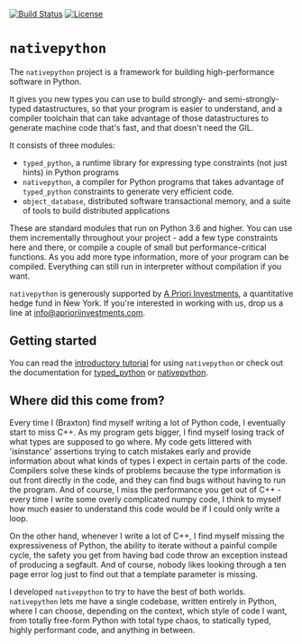 [![Build Status](https://travis-ci.com/APrioriInvestments/nativepython.svg?branch=dev)](https://travis-ci.com/APrioriInvestments/nativepython.svg?branch=dev)
[![License](https://img.shields.io/badge/License-Apache%202.0-blue.svg)](https://opensource.org/licenses/Apache-2.0)

# `nativepython`

The `nativepython` project is a framework for building high-performance software in Python.

It gives you new types you can use to build strongly- and semi-strongly-typed
datastructures, so that your program is easier to understand, and a compiler toolchain
that can take advantage of those datastructures to generate machine code that's
fast, and that doesn't need the GIL.

It consists of three modules:

* `typed_python`, a runtime library for expressing type constraints (not just hints) in Python programs
* `nativepython`, a compiler for Python programs that takes advantage of `typed_python` constraints to generate very efficient code.
* `object_database`, distributed software transactional memory, and a suite of tools to build distributed applications

These are standard modules that run on Python 3.6 and higher. You can use them
incrementally throughout your project -  add a few type constraints here and
there, or compile a couple of small but performance-critical functions. As you
add more type information, more of your program can be compiled. Everything
can still run in interpreter without compilation if you want.

`nativepython` is generously supported by [A Priori Investments](www.aprioriinvestments.com), a quantitative
hedge fund in New York.  If you're interested in working with us, drop us a line at info@aprioriinvestments.com.

## Getting started

You can read the [introductory tutorial](docs/introduction.md) for using `nativepython` or
check out the documentation for [typed_python](docs/typed_python.md) or [nativepython](docs/nativepython.md).

## Where did this come from?

Every time I (Braxton) find myself writing a lot of Python code, I eventually
start to miss C++. As my program gets bigger, I find myself losing track of
what types are supposed to go where. My code gets littered with 'isinstance'
assertions trying to catch mistakes early and provide information about what
kinds of types I expect in certain parts of the code. Compilers solve these
kinds of problems because the type information is out front directly in the code,
and they can find bugs without having to run the program.  And of course, I
miss the performance you get out of C++ - every time I write some overly complicated
numpy code, I think to myself how much easier to understand this code would be
if I could only write a loop.

On the other hand, whenever I write a lot of C++, I find myself missing the
expressiveness of Python, the ability to iterate without a painful compile
cycle, the safety you get from having bad code throw an exception instead of
producing a segfault.  And of course, nobody likes looking through a ten page
error log just to find out that a template parameter is missing.

I developed `nativepython` to try to have the best of both worlds.  `nativepython`
lets me have a single codebase, written entirely in Python, where I can
choose, depending on the context, which style of code I want, from totally
free-form Python with total type chaos, to statically typed, highly performant
code, and anything in between.
